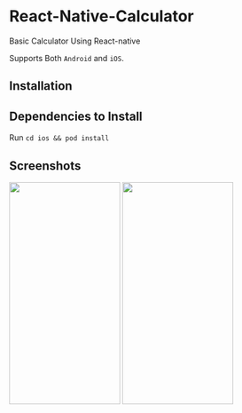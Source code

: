 # React-Native-Calculator
Basic Calculator Using React-native

Supports Both `Android` and `iOS`.

## Installation

## Dependencies to Install

Run `cd ios && pod install`


## Screenshots

<img src="https://user-images.githubusercontent.com/46760095/198566368-06f622bc-7b2b-4b30-b9bf-50f52b183f5b.png" width="200" height="400">

<img src="https://user-images.githubusercontent.com/46760095/198956878-01ccd117-7097-4bdf-a167-fe85e776fb47.png" width="200" height="400">

